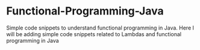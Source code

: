 # Functional-Programming-Java
Simple code snippets to understand functional programming in Java.
Here I will be adding simple code snippets related to Lambdas and functional programming in Java
